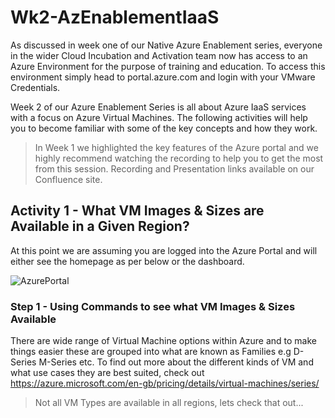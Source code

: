 # Wk2-AzEnablementIaaS

As discussed in week one of our Native Azure Enablement series, everyone in the wider Cloud Incubation and Activation team now has access to an Azure Environment for the purpose of training and education.  To access this environment simply head to portal.azure.com and login with your VMware Credentials.

Week 2 of our Azure Enablement Series is all about Azure IaaS services with a focus on Azure Virtual Machines. The following activities will help you to become familiar with some of the key concepts and how they work.

> In Week 1 we highlighted the key features of the Azure portal and we highly recommend watching the recording to help you to get the most from this session.  Recording and Presentation links available on our Confluence site.

## **Activity 1 - What VM Images & Sizes are Available in a Given Region?**

At this point we are assuming you are logged into the Azure Portal and will either see the homepage as per below or the dashboard.

![AzurePortal](https://ajimagestores.blob.core.windows.net/azenablementwk2/AzurePortal.jpg)

### **Step 1 - Using Commands to see what VM Images & Sizes Available**

There are wide range of Virtual Machine options within Azure and to make things easier these are grouped into what are known as Families e.g D-Series M-Series etc.  To find out more about the different kinds of VM and what use cases they are best suited, check out <https://azure.microsoft.com/en-gb/pricing/details/virtual-machines/series/>

> Not all VM Types are available in all regions, lets check that out...

[//]: <> (Adams Section.)

